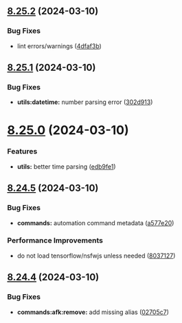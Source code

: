 ## [8.25.2](https://github.com/onesoft-sudo/sudobot/compare/v8.25.1...v8.25.2) (2024-03-10)


### Bug Fixes

* lint errors/warnings ([4dfaf3b](https://github.com/onesoft-sudo/sudobot/commit/4dfaf3b92fdefdff43158b91944863923f96e5f7))



## [8.25.1](https://github.com/onesoft-sudo/sudobot/compare/v8.25.0...v8.25.1) (2024-03-10)


### Bug Fixes

* **utils:datetime:** number parsing error ([302d913](https://github.com/onesoft-sudo/sudobot/commit/302d9138fc8d304288f1cf10730392d56384f7c3))



# [8.25.0](https://github.com/onesoft-sudo/sudobot/compare/v8.24.5...v8.25.0) (2024-03-10)


### Features

* **utils:** better time parsing ([edb9fe1](https://github.com/onesoft-sudo/sudobot/commit/edb9fe1e7187e3946d12a4783e2de21cb22a091e))



## [8.24.5](https://github.com/onesoft-sudo/sudobot/compare/v8.24.4...v8.24.5) (2024-03-10)


### Bug Fixes

* **commands:** automation command metadata ([a577e20](https://github.com/onesoft-sudo/sudobot/commit/a577e20d10fae1d07790d20de64bf643ee9168df))


### Performance Improvements

* do not load tensorflow/nsfwjs unless needed ([8037127](https://github.com/onesoft-sudo/sudobot/commit/8037127b96cf69a247f9e31f74b294d4006b273e))



## [8.24.4](https://github.com/onesoft-sudo/sudobot/compare/v8.24.3...v8.24.4) (2024-03-10)


### Bug Fixes

* **commands:afk:remove:** add missing alias ([02705c7](https://github.com/onesoft-sudo/sudobot/commit/02705c771dcebd5690f1d67682bad8ea14430f50))



